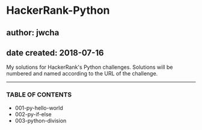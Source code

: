 # HackerRank-Python
## author: jwcha
## date created: 2018-07-16

My solutions for HackerRank's Python challenges.
Solutions will be numbered and named according to the URL of the challenge.

---

### **TABLE OF CONTENTS**
- 001-py-hello-world
- 002-py-if-else
- 003-python-division


